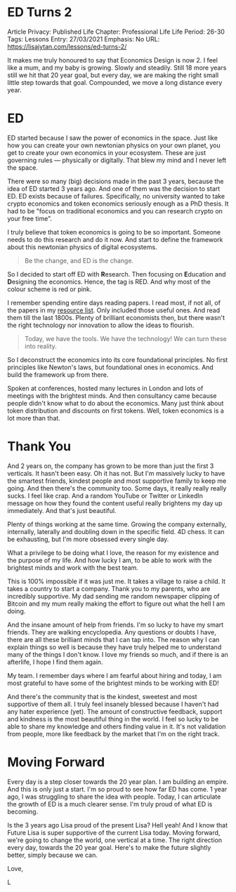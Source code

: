 # ED Turns 2

Article Privacy: Published
Life Chapter: Professional Life
Life Period: 26-30
Tags: Lessons
Entry: 27/03/2021
Emphasis: No
URL: https://lisajytan.com/lessons/ed-turns-2/

It makes me truly honoured to say that Economics Design is now 2. I feel like a mum, and my baby is growing. Slowly and steadily. Still 18 more years still we hit that 20 year goal, but every day, we are making the right small little step towards that goal. Compounded, we move a long distance every year. 

# ED

ED started because I saw the power of economics in the space. Just like how you can create your own newtonian physics on your own planet, you get to create your own economics in your ecosystem. These are just governing rules — physically or digitally. That blew my mind and I never left the space. 

There were so many (big) decisions made in the past 3 years, because the idea of ED started 3 years ago. And one of them was the decision to start ED. ED exists because of failures. Specifically, no university wanted to take crypto economics and token economics seriously enough as a PhD thesis. It had to be "focus on traditional economics and you can research crypto on your free time". 

I truly believe that token economics is going to be so important. Someone needs to do this research and do it now. And start to define the framework about this newtonian physics of digital ecosystems. 

> Be the change, and ED is the change.
> 

So I decided to start off ED with **R**esearch. Then focusing on **E**ducation and **D**esigning the economics. Hence, the tag is RED. And why most of the colour scheme is red or pink. 

I remember spending entire days reading papers. I read most, if not all, of the papers in my [resource list](http://bit.ly/tokenomics-resources). Only included those useful ones. And read them till the last 1800s. Plenty of brilliant economists then, but there wasn't the right technology nor innovation to allow the ideas to flourish. 

> Today, we have the tools. We have the technology! We can turn these into reality.
> 

So I deconstruct the economics into its core foundational principles. No first principles like Newton's laws, but foundational ones in economics. And build the framework up from there. 

Spoken at conferences, hosted many lectures in London and lots of meetings with the brightest minds. And then consultancy came because people didn't know what to do about the economics. Many just think about token distribution and discounts on first tokens. Well, token economics is a lot more than that. 

# Thank You

And 2 years on, the company has grown to be more than just the first 3 verticals. It hasn't been easy. Oh it has not. But I'm massively lucky to have the smartest friends, kindest people and most supportive family to keep me going. And then there's the community too. Some days, it really really really sucks. I feel like crap. And a random YouTube or Twitter or LinkedIn message on how they found the content useful really brightens my day up immediately. And that's just beautiful. 

Plenty of things working at the same time. Growing the company externally, internally, laterally and doubling down in the specific field. 4D chess. It can be exhausting, but I'm more obsessed every single day. 

What a privilege to be doing what I love, the reason for my existence and the purpose of my life. And how lucky I am, to be able to work with the brightest minds and work with the best team.

This is 100% impossible if it was just me. It takes a village to raise a child. It takes a country to start a company. Thank you to my parents, who are incredibly supportive. My dad sending me random newspaper clipping of Bitcoin and my mum really making the effort to figure out what the hell I am doing. 

And the insane amount of help from friends. I'm so lucky to have my smart friends. They are walking encyclopedia. Any questions or doubts I have, there are all these brilliant minds that I can tap into. The reason why I can explain things so well is because they have truly helped me to understand many of the things I don't know. I love my friends so much, and if there is an afterlife, I hope I find them again. 

My team. I remember days where I am fearful about hiring and today, I am most grateful to have some of the brightest minds to be working with ED! 

And there's the community that is the kindest, sweetest and most supportive of them all. I truly feel insanely blessed because I haven't had any hater experience (yet). The amount of constructive feedback, support and kindness is the most beautiful thing in the world. I feel so lucky to be able to share my knowledge and others finding value in it. It's not validation from people, more like feedback by the market that I'm on the right track. 

# Moving Forward

Every day is a step closer towards the 20 year plan. I am building an empire. And this is only just a start. I'm so proud to see how far ED has come. 1 year ago, I was struggling to share the idea with people. Today, I can articulate the growth of ED is a much clearer sense. I'm truly proud of what ED is becoming. 

Is the 3 years ago Lisa proud of the present Lisa? Hell yeah! And I know that Future Lisa is super supportive of the current Lisa today. Moving forward, we're going to change the world, one vertical at a time. The right direction every day, towards the 20 year goal. Here's to make the future slightly better, simply because we can. 

Love,

L